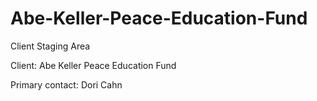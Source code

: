 # Abe-Keller-Peace-Education-Fund
Client Staging Area

Client: Abe Keller Peace Education Fund

Primary contact: Dori Cahn
